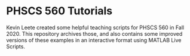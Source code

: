 # PHSCS 560 Tutorials
Kevin Leete created some helpful teaching scripts for PHSCS 560 in Fall 2020. This repository archives those, and also contains some improved versions of these examples in an interactive format using MATLAB Live Scripts.
